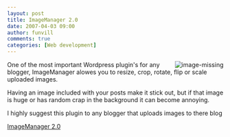 ```yaml
---
layout: post
title: ImageManager 2.0
date: 2007-04-03 09:00
author: funvill
comments: true
categories: [Web development]
---
```

<img src="http://www.abluestar.com/blog/wp-content/uploads/2007/03/image-missing.png" alt="image-missing" align="right" />One of the most important Wordpress plugin's for any blogger, ImageManager alowes you to resize, crop, rotate, flip or scale uploaded images.

Having an image included with your posts make it stick out, but if that image is huge or has random crap in the background it can become annoying.

I highly suggest this plugin to any blogger that uploads images to there blog

<a href="http://www.soderlind.no/archives/2006/01/03/imagemanager-20/">ImageManager 2.0</a>
